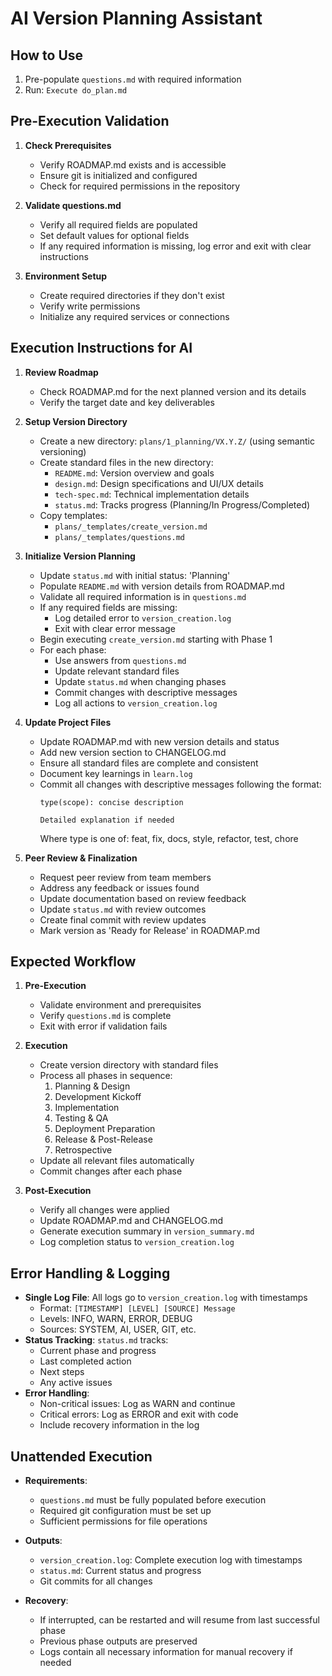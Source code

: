 # AI Version Planning Assistant

## How to Use
1. Pre-populate `questions.md` with required information
2. Run: `Execute do_plan.md`

## Pre-Execution Validation
1. **Check Prerequisites**
   - Verify ROADMAP.md exists and is accessible
   - Ensure git is initialized and configured
   - Check for required permissions in the repository

2. **Validate questions.md**
   - Verify all required fields are populated
   - Set default values for optional fields
   - If any required information is missing, log error and exit with clear instructions

3. **Environment Setup**
   - Create required directories if they don't exist
   - Verify write permissions
   - Initialize any required services or connections

## Execution Instructions for AI

1. **Review Roadmap**
   - Check ROADMAP.md for the next planned version and its details
   - Verify the target date and key deliverables

2. **Setup Version Directory**
   - Create a new directory: `plans/1_planning/VX.Y.Z/` (using semantic versioning)
   - Create standard files in the new directory:
     - `README.md`: Version overview and goals
     - `design.md`: Design specifications and UI/UX details
     - `tech-spec.md`: Technical implementation details
     - `status.md`: Tracks progress (Planning/In Progress/Completed)
   - Copy templates:
     - `plans/_templates/create_version.md`
     - `plans/_templates/questions.md`

3. **Initialize Version Planning**
   - Update `status.md` with initial status: 'Planning'
   - Populate `README.md` with version details from ROADMAP.md
   - Validate all required information is in `questions.md`
   - If any required fields are missing:
     - Log detailed error to `version_creation.log`
     - Exit with clear error message
   - Begin executing `create_version.md` starting with Phase 1
   - For each phase:
     - Use answers from `questions.md`
     - Update relevant standard files
     - Update `status.md` when changing phases
     - Commit changes with descriptive messages
     - Log all actions to `version_creation.log`

4. **Update Project Files**
   - Update ROADMAP.md with new version details and status
   - Add new version section to CHANGELOG.md
   - Ensure all standard files are complete and consistent
   - Document key learnings in `learn.log`
   - Commit all changes with descriptive messages following the format:
     ```
     type(scope): concise description
     
     Detailed explanation if needed
     ```
     Where type is one of: feat, fix, docs, style, refactor, test, chore

5. **Peer Review & Finalization**
   - Request peer review from team members
   - Address any feedback or issues found
   - Update documentation based on review feedback
   - Update `status.md` with review outcomes
   - Create final commit with review updates
   - Mark version as 'Ready for Release' in ROADMAP.md

## Expected Workflow
1. **Pre-Execution**
   - Validate environment and prerequisites
   - Verify `questions.md` is complete
   - Exit with error if validation fails

2. **Execution**
   - Create version directory with standard files
   - Process all phases in sequence:
     1. Planning & Design
     2. Development Kickoff
     3. Implementation
     4. Testing & QA
     5. Deployment Preparation
     6. Release & Post-Release
     7. Retrospective
   - Update all relevant files automatically
   - Commit changes after each phase

3. **Post-Execution**
   - Verify all changes were applied
   - Update ROADMAP.md and CHANGELOG.md
   - Generate execution summary in `version_summary.md`
   - Log completion status to `version_creation.log`

## Error Handling & Logging
- **Single Log File**: All logs go to `version_creation.log` with timestamps
  - Format: `[TIMESTAMP] [LEVEL] [SOURCE] Message`
  - Levels: INFO, WARN, ERROR, DEBUG
  - Sources: SYSTEM, AI, USER, GIT, etc.
- **Status Tracking**: `status.md` tracks:
  - Current phase and progress
  - Last completed action
  - Next steps
  - Any active issues
- **Error Handling**:
  - Non-critical issues: Log as WARN and continue
  - Critical errors: Log as ERROR and exit with code
  - Include recovery information in the log

## Unattended Execution
- **Requirements**:
  - `questions.md` must be fully populated before execution
  - Required git configuration must be set up
  - Sufficient permissions for file operations

- **Outputs**:
  - `version_creation.log`: Complete execution log with timestamps
  - `status.md`: Current status and progress
  - Git commits for all changes

- **Recovery**:
  - If interrupted, can be restarted and will resume from last successful phase
  - Previous phase outputs are preserved
  - Logs contain all necessary information for manual recovery if needed
